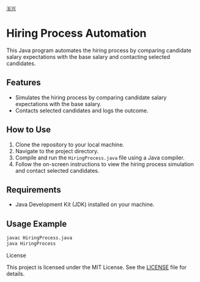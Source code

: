[🇧🇷️](https://github.com/iFallenHunt/HiringProcess/blob/main/READEME-PT.md)
# Hiring Process Automation

This Java program automates the hiring process by comparing candidate salary expectations with the base salary and contacting selected candidates.

## Features

- Simulates the hiring process by comparing candidate salary expectations with the base salary.
- Contacts selected candidates and logs the outcome.

## How to Use

1. Clone the repository to your local machine.
2. Navigate to the project directory.
3. Compile and run the `HiringProcess.java` file using a Java compiler.
4. Follow the on-screen instructions to view the hiring process simulation and contact selected candidates.

## Requirements

- Java Development Kit (JDK) installed on your machine.

## Usage Example

```bash
javac HiringProcess.java
java HiringProcess
```

License

This project is licensed under the MIT License. See the [LICENSE](https://github.com/iFallenHunt/HiringProcess/blob/main/LICENSE) file for details.
